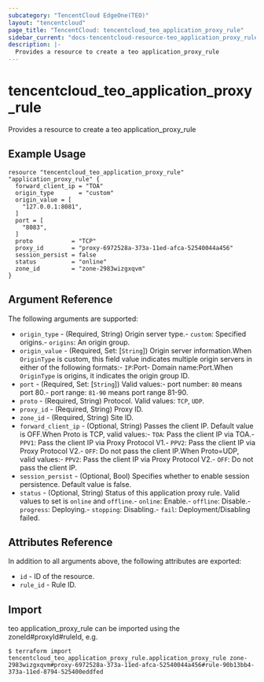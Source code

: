 ```yaml
---
subcategory: "TencentCloud EdgeOne(TEO)"
layout: "tencentcloud"
page_title: "TencentCloud: tencentcloud_teo_application_proxy_rule"
sidebar_current: "docs-tencentcloud-resource-teo_application_proxy_rule"
description: |-
  Provides a resource to create a teo application_proxy_rule
---
```


# tencentcloud_teo_application_proxy_rule

Provides a resource to create a teo application_proxy_rule

## Example Usage

```hcl
resource "tencentcloud_teo_application_proxy_rule" "application_proxy_rule" {
  forward_client_ip = "TOA"
  origin_type       = "custom"
  origin_value = [
    "127.0.0.1:8081",
  ]
  port = [
    "8083",
  ]
  proto           = "TCP"
  proxy_id        = "proxy-6972528a-373a-11ed-afca-52540044a456"
  session_persist = false
  status          = "online"
  zone_id         = "zone-2983wizgxqvm"
}
```

## Argument Reference

The following arguments are supported:

* `origin_type` - (Required, String) Origin server type.- `custom`: Specified origins.- `origins`: An origin group.
* `origin_value` - (Required, Set: [`String`]) Origin server information.When `OriginType` is custom, this field value indicates multiple origin servers in either of the following formats:- `IP`:Port- Domain name:Port.When `OriginType` is origins, it indicates the origin group ID.
* `port` - (Required, Set: [`String`]) Valid values:- port number: `80` means port 80.- port range: `81-90` means port range 81-90.
* `proto` - (Required, String) Protocol. Valid values: `TCP`, `UDP`.
* `proxy_id` - (Required, String) Proxy ID.
* `zone_id` - (Required, String) Site ID.
* `forward_client_ip` - (Optional, String) Passes the client IP. Default value is OFF.When Proto is TCP, valid values:- `TOA`: Pass the client IP via TOA.- `PPV1`: Pass the client IP via Proxy Protocol V1.- `PPV2`: Pass the client IP via Proxy Protocol V2.- `OFF`: Do not pass the client IP.When Proto=UDP, valid values:- `PPV2`: Pass the client IP via Proxy Protocol V2.- `OFF`: Do not pass the client IP.
* `session_persist` - (Optional, Bool) Specifies whether to enable session persistence. Default value is false.
* `status` - (Optional, String) Status of this application proxy rule. Valid values to set is `online` and `offline`.- `online`: Enable.- `offline`: Disable.- `progress`: Deploying.- `stopping`: Disabling.- `fail`: Deployment/Disabling failed.

## Attributes Reference

In addition to all arguments above, the following attributes are exported:

* `id` - ID of the resource.
* `rule_id` - Rule ID.


## Import

teo application_proxy_rule can be imported using the zoneId#proxyId#ruleId, e.g.
```
$ terraform import tencentcloud_teo_application_proxy_rule.application_proxy_rule zone-2983wizgxqvm#proxy-6972528a-373a-11ed-afca-52540044a456#rule-90b13bb4-373a-11ed-8794-525400eddfed
```

